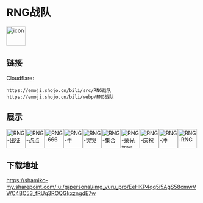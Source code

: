 # RNG战队
<img src="https://emoji.shojo.cn/bili/src/RNG战队/icon.png" width="50" height="50" alt="icon">

## 链接
Cloudflare:
```
https://emoji.shojo.cn/bili/src/RNG战队
https://emoji.shojo.cn/bili/webp/RNG战队
```
## 展示
<img src="https://emoji.shojo.cn/bili/src/RNG战队/RNG-出征.png" width="50" height="50" alt="RNG-出征"><img src="https://emoji.shojo.cn/bili/src/RNG战队/RNG-点点.png" width="50" height="50" alt="RNG-点点"><img src="https://emoji.shojo.cn/bili/src/RNG战队/RNG-666.png" width="50" height="50" alt="RNG-666"><img src="https://emoji.shojo.cn/bili/src/RNG战队/RNG-牛.png" width="50" height="50" alt="RNG-牛"><img src="https://emoji.shojo.cn/bili/src/RNG战队/RNG-哭哭.png" width="50" height="50" alt="RNG-哭哭"><img src="https://emoji.shojo.cn/bili/src/RNG战队/RNG-集合.png" width="50" height="50" alt="RNG-集合"><img src="https://emoji.shojo.cn/bili/src/RNG战队/RNG-荣光加冕.png" width="50" height="50" alt="RNG-荣光加冕"><img src="https://emoji.shojo.cn/bili/src/RNG战队/RNG-庆祝.png" width="50" height="50" alt="RNG-庆祝"><img src="https://emoji.shojo.cn/bili/src/RNG战队/RNG-冲.png" width="50" height="50" alt="RNG-冲"><img src="https://emoji.shojo.cn/bili/src/RNG战队/RNG-RNG.png" width="50" height="50" alt="RNG-RNG">

## 下载地址

https://shamiko-my.sharepoint.com/:u:/g/personal/img_yuru_pro/EeHKP4qq5i5AgS58cmwVWC4BC53_fRUq3ROQGkxzngdE7w